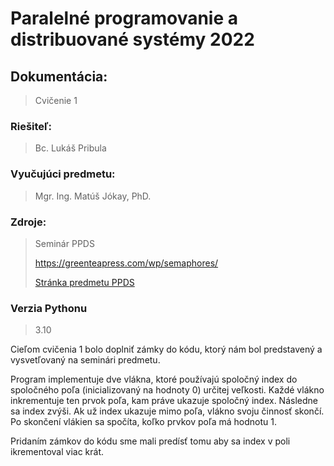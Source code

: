 # Paralelné programovanie a distribuované systémy 2022
## Dokumentácia:
> Cvičenie 1

### Riešiteľ: 
> Bc. Lukáš Pribula

### Vyučujúci predmetu: 
> Mgr. Ing. Matúš Jókay, PhD.

### Zdroje: 
> Seminár PPDS 
> 
>https://greenteapress.com/wp/semaphores/
> 
> [Stránka predmetu PPDS](https://uim.fei.stuba.sk/predmet/i-ppds/)
### Verzia Pythonu
> 3.10

Cieľom cvičenia 1 bolo doplniť zámky do kódu, ktorý nám bol predstavený a vysvetľovaný na seminári predmetu.

Program implementuje dve vlákna, ktoré používajú spoločný index do spoločného poľa (inicializovaný na hodnoty 0) určitej veľkosti. Každé vlákno inkrementuje ten prvok poľa, kam práve ukazuje spoločný index. Následne sa index zvýši. Ak už index ukazuje mimo poľa, vlákno svoju činnosť skončí. Po skončení vlákien sa spočíta, koľko prvkov poľa má hodnotu 1.

Pridaním zámkov do kódu sme mali predísť tomu aby sa index v poli ikrementoval viac krát.
